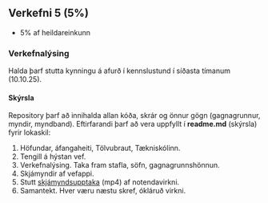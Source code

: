 ## Verkefni 5 (5%)
- 5% af heildareinkunn

### Verkefnalýsing 
Halda þarf stutta kynningu á afurð í kennslustund í síðasta tímanum (10.10.25).

#### Skýrsla
Repository þarf að innihalda allan kóða, skrár og önnur gögn (gagnagrunnur, myndir, myndband). Eftirfarandi þarf að vera uppfyllt í **readme.md** (skýrsla) fyrir lokaskil:

1.	Höfundar, áfangaheiti, Tölvubraut, Tækniskólinn.
1.  Tengill á hýstan vef.
1.	Verkefnalýsing. Taka fram stafla, söfn, gagnagrunnshönnun. 
1.	Skjámyndir af vefappi.
1.	Stutt [skjámyndsupptaka](https://screenpal.com/) (mp4) af notendavirkni.
1.	Samantekt. Hver væru næstu skref, ókláruð virkni.

